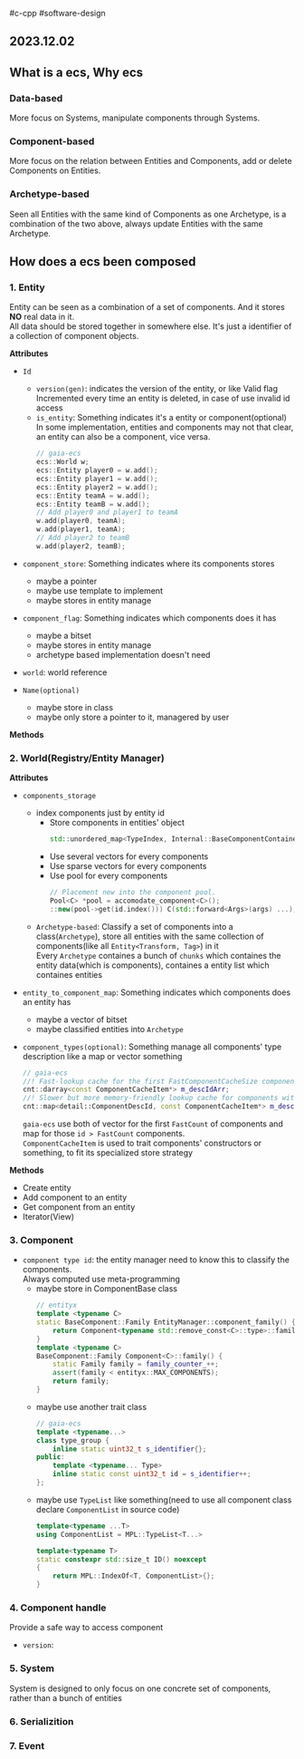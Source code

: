 #c-cpp #software-design 
## 2023.12.02

## What is a ecs, Why ecs

### Data-based

More focus on Systems, manipulate components through Systems.

### Component-based

More focus on the relation between Entities and Components, add or delete Components on Entities.

### Archetype-based

Seen all Entities with the same kind of Components as one Archetype, is a combination of the two above, always update Entities with the same Archetype.

## How does a ecs been composed

### 1. Entity

Entity can be seen as a combination of a set of components. And it stores **NO** real data in it.   
All data should be stored together in somewhere else. It's just a identifier of a collection of component objects.

**Attributes**

- `Id`
  - `version(gen)`: indicates the version of the entity, or like Valid flag   
    Incremented every time an entity is deleted, in case of use invalid id access
  - `is_entity`: Something indicates it's a entity or component(optional)  
    In some implementation, entities and components may not that clear, an entity can also be a component, vice versa.
    ```cpp
    // gaia-ecs
    ecs::World w;
    ecs::Entity player0 = w.add();
    ecs::Entity player1 = w.add();
    ecs::Entity player2 = w.add();
    ecs::Entity teamA = w.add();
    ecs::Entity teamB = w.add();
    // Add player0 and player1 to teamA
    w.add(player0, teamA);
    w.add(player1, teamA);
    // Add player2 to teamB
    w.add(player2, teamB);
    ```

- `component_store`: Something indicates where its components stores
  - maybe a pointer
  - maybe use template to implement
  - maybe stores in entity manage

- `component_flag`: Something indicates which components does it has
  - maybe a bitset
  - maybe stores in entity manage
  - archetype based implementation doesn't need

- `world`: world reference

- `Name(optional)`
  - maybe store in class
  - maybe only store a pointer to it, managered by user

**Methods**


### 2. World(Registry/Entity Manager)

**Attributes**

- `components_storage`
  - index components just by entity id
    - Store components in entities' object
      ```cpp
      std::unordered_map<TypeIndex, Internal::BaseComponentContainer*> components;
      ```
    - Use several vectors for every components
    - Use sparse vectors for every components
    - Use pool for every components
      ```cpp
      // Placement new into the component pool.
      Pool<C> *pool = accomodate_component<C>();
      ::new(pool->get(id.index())) C(std::forward<Args>(args) ...);
      ```
  - `Archetype-based`: Classify a set of components into a class(`Archetype`), store all entities with the same collection of components(like all `Entity<Transform, Tag>`) in it  
    Every `Archetype` containes a bunch of `chunks` which containes the entity data(which is components),
    containes a entity list which containes entities

- `entity_to_component_map`: Something indicates which components does an entity has
  - maybe a vector of bitset
  - maybe classified entities into `Archetype`

- `component_types(optional)`: Something manage all components' type description
  like a map or vector something
  ```cpp
  // gaia-ecs
  //! Fast-lookup cache for the first FastComponentCacheSize components
  cnt::darray<const ComponentCacheItem*> m_descIdArr;
  //! Slower but more memory-friendly lookup cache for components with ids beyond FastComponentCacheSize
  cnt::map<detail::ComponentDescId, const ComponentCacheItem*> m_descByDescId;
  ```
  `gaia-ecs` use both of vector for the first `FastCount` of components and map for those `id > FastCount` components.  
  `ComponentCacheItem` is used to trait components' constructors or something, to fit its specialized store strategy

**Methods**

- Create entity
- Add component to an entity
- Get component from an entity
- Iterator(View)

### 3. Component

- `component type id`: the entity manager need to know this to classify the components.  
  Always computed use meta-programming
  - maybe store in ComponentBase class 
    ```cpp
    // entityx
    template <typename C>
    static BaseComponent::Family EntityManager::component_family() {
        return Component<typename std::remove_const<C>::type>::family();
    }
    template <typename C>
    BaseComponent::Family Component<C>::family() {
        static Family family = family_counter_++;
        assert(family < entityx::MAX_COMPONENTS);
        return family;
    }
    ```
  - maybe use another trait class
    ```cpp
    // gaia-ecs
    template <typename...>
    class type_group {
        inline static uint32_t s_identifier{};
    public:
        template <typename... Type>
        inline static const uint32_t id = s_identifier++;
    };
    ```
  - maybe use `TypeList` like something(need to use all component class declare `ComponentList` in source code)
    ```cpp
    template<typename ...T>
    using ComponentList = MPL::TypeList<T...>

    template<typename T>
    static constexpr std::size_t ID() noexcept
    {
        return MPL::IndexOf<T, ComponentList>{};
    }
    ```

### 4. Component handle

Provide a safe way to access component

- `version`: 

### 5. System

System is designed to only focus on one concrete set of components, rather than a bunch of entities

### 6. Serializition

### 7. Event